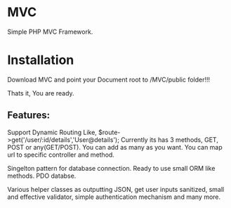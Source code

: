 MVC
===

Simple PHP MVC Framework.

Installation
====
Download MVC and point your Document root to /MVC/public folder!!!

Thats it, You are ready.

Features:
--------
Support Dynamic Routing Like,
$route->get('/user/:id/details','User@details');
Currently its has 3 methods, GET, POST or any(GET/POST). You can add as many as you want.
You can map url to specific controller and method.


Singelton pattern for database connection. Ready to use small ORM like methods. PDO databse.


Various helper classes as outputting JSON, get user inputs sanitized, small and effective validator, simple authentication mechanism and many more.
